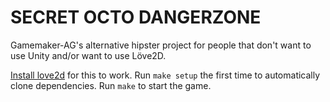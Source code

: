 SECRET OCTO DANGERZONE
=================

Gamemaker-AG's alternative hipster project for people that don't want to use Unity and/or want to use Löve2D.

[Install love2d](http://www.love2d.org/) for this to work.
Run `make setup` the first time to automatically clone dependencies.
Run `make` to start the game.
